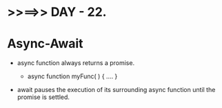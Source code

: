 # >>==>> DAY - 22.

# Async-Await

- async function always returns a promise.

  - async function myFunc( ) { .... }

- await pauses the execution of its surrounding async function until the promise is settled.
